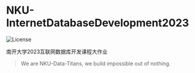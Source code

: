 # NKU-InternetDatabaseDevelopment2023

![License](https://img.shields.io/badge/License-GPL--3.0-yellow)

南开大学2023互联网数据库开发课程大作业

> We are NKU-Data-Titans, we build impossible out of nothing.
